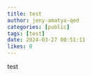 ```yaml
---
title: test
author: jeny-amatya-qed
categories: [public]
tags: [test]
date: 2024-03-27 00:51:11 
likes: 0
---
```


test